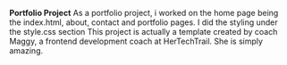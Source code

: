 **Portfolio Project**
As a portfolio project, i worked on the home page being the index.html, about, contact and portfolio pages. I did the styling under the style.css section
This project is actually a template created by coach Maggy, a frontend development coach at HerTechTrail. She is simply amazing.
